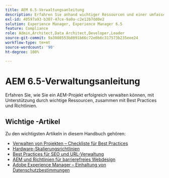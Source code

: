 ```yaml
---
title: AEM 6.5-Verwaltungsanleitung
description: Erfahren Sie anhand wichtiger Ressourcen und einer umfassenden Sammlung von Benutzerhandbüchern zu AEM 6.5, wie Sie AEM-Projekte erfolgreich verwalten.
exl-id: 40597a93-b307-47ce-9a9a-c2e12b7dd0e2
solution: Experience Manager, Experience Manager 6.5
feature: Compliance
role: Admin,Architect,Data Architect,Developer,Leader
source-git-commit: 9a3008553b8091b66c72e0b6c317573b235eee24
workflow-type: tm+mt
source-wordcount: '90'
ht-degree: 100%

---
```


# AEM 6.5-Verwaltungsanleitung

Erfahren Sie, wie Sie ein AEM-Projekt erfolgreich verwalten können, mit Unterstützung durch wichtige Ressourcen, zusammen mit Best Practices und Richtlinien.

## Wichtige -Artikel

Zu den wichtigsten Artikeln in diesem Handbuch gehören:

* [Verwalten von Projekten – Checkliste für Best Practices](/help/managing/best-practices.md)
* [Hardware-Skalierungsrichtlinien](/help/managing/hardware-sizing-guidelines.md)
* [Best Practices für SEO und URL-Verwaltung](/help/managing/seo-and-url-management.md)
* [AEM und Richtlinien für barrierefreies Webdesign](/help/managing/web-accessibility.md)
* [Adobe Experience Manager – Einhaltung von Datenschutzbestimmungen](/help/managing/data-protection-and-privacy.md)

